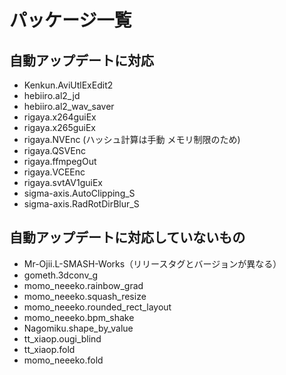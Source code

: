 # パッケージ一覧

## 自動アップデートに対応
- Kenkun.AviUtlExEdit2
- hebiiro.al2_jd
- hebiiro.al2_wav_saver
- rigaya.x264guiEx
- rigaya.x265guiEx
- rigaya.NVEnc (ハッシュ計算は手動 メモリ制限のため)
- rigaya.QSVEnc
- rigaya.ffmpegOut
- rigaya.VCEEnc
- rigaya.svtAV1guiEx
- sigma-axis.AutoClipping_S
- sigma-axis.RadRotDirBlur_S

## 自動アップデートに対応していないもの
- Mr-Ojii.L-SMASH-Works（リリースタグとバージョンが異なる）
- gometh.3dconv_g
- momo_neeeko.rainbow_grad
- momo_neeeko.squash_resize
- momo_neeeko.rounded_rect_layout
- momo_neeeko.bpm_shake
- Nagomiku.shape_by_value
- tt_xiaop.ougi_blind
- tt_xiaop.fold
- momo_neeeko.fold